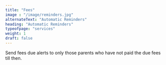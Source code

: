 ```yaml
---
title: "Fees"
image : "/image/reminders.jpg"
alternateText: "Automatic Reminders"
heading: "Automatic Reminders"
typeofpage: "services"
weight: 1
draft: false
---
```


Send fees due alerts to only those parents who have not paid the due fees till then.
